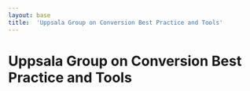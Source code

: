 ```yaml
---
layout: base
title:  'Uppsala Group on Conversion Best Practice and Tools'
---
```


# Uppsala Group on Conversion Best Practice and Tools
